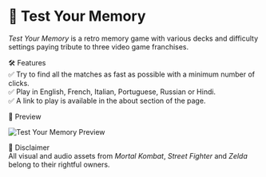 # 🚀 Test Your Memory

<i>Test Your Memory</i> is a retro memory game with various decks and difficulty settings paying tribute to three video game franchises.

🛠️ Features
<br>✅ Try to find all the matches as fast as possible with a minimum number of clicks.
<br>✅ Play in English, French, Italian, Portuguese, Russian or Hindi.
<br>✅ A link to play is available in the about section of the page.

📸 Preview

![Test Your Memory Preview](./assets/test-your-memory.gif)

🧾 Disclaimer
<br>All visual and audio assets from <i>Mortal Kombat</i>, <i>Street Fighter</i> and <i>Zelda</i> belong to their rightful owners.
